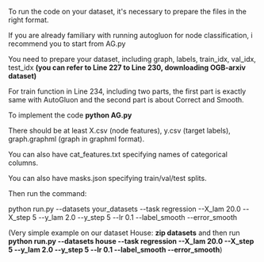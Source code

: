 To run the code on your dataset, it's necessary to prepare the files in the right format.

If you are already familiary with running autogluon for node classification, i recommend you to start from AG.py

You need to prepare your dataset, including  graph, labels, train_idx, val_idx, test_idx **(you can refer to Line 227 to Line 230, downloading OGB-arxiv dataset)**

For train function in Line 234, including two parts, the first part is exactly same with AutoGluon and the second part is about Correct and Smooth. 

To implement the code  **python AG.py**








There should be at least X.csv (node features), y.csv (target labels), graph.graphml (graph in graphml format).

You can also have cat_features.txt specifying names of categorical columns.

You can also have masks.json specifying train/val/test splits.

Then run the command:

python run.py   --datasets  your_datasets   --task regression   --X_lam 20.0 --X_step 5  --y_lam 2.0 --y_step 5  --lr 0.1    --label_smooth  --error_smooth


(Very simple example on our dataset House: **zip datasets** and then run **python run.py   --datasets  house   --task regression   --X_lam 20.0 --X_step 5  --y_lam 2.0 --y_step 5  --lr 0.1    --label_smooth  --error_smooth**)





